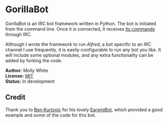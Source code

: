 # GorillaBot
GorillaBot is an IRC bot framework written in Python. The bot is initiated from the command line. Once it is connected, it receives [its commands](https://github.com/mollywhite/GorillaBot/blob/master/docs/commands.md) through IRC.

Although I wrote the framework to run _Alfred_, a bot specific to an IRC channel I use frequently, it is easily-configurable to run any bot you like. It will include some optional modules, and any extra functionality can be added by forking the code.

__Author:__ Molly White<br />
__License:__ [MIT](http://opensource.org/licenses/MIT)<br/>
__Status:__ In development

## Credit
Thank you to [Ben Kurtovic](https://github.com/earwig) for his lovely [EarwigBot](https://github.com/earwig/earwigbot), which provided a good example and some of the code for this bot.
